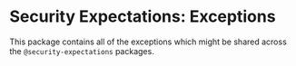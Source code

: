 # Security Expectations: Exceptions

This package contains all of the exceptions which might be shared across the `@security-expectations` packages.
